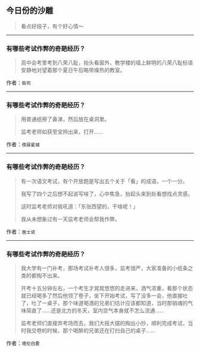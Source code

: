## 今日份的沙雕

> 看点好段子，有个好心情～


 
---

### 有哪些考试作弊的奇葩经历？

> 高中会考里考到八荣八耻，抬头看窗外，教学楼的墙上鲜明的八荣八耻标语安静地对望着那个夏日午后略带燥热的教室。


作者：`街司`

---

### 有哪些考试作弊的奇葩经历？

> 用普通纸擦了鼻涕，然后放在桌洞里。
> 
> 监考老师如获至宝拎出来，打开……


作者：`夜寐星城`

---

### 有哪些考试作弊的奇葩经历？

> 有一次语文考试，有个开放题是写出五个关于「看」的成语，一个一分。
> 
> 我写了四个之后想不起该写啥了，心中焦急，抬起头来到处看想找点灵感。
> 
> 这时监考老师对我吼道：「东张西望的，干啥呢！」
> 
> 我从未想象过有一天监考老师会帮我作弊。


作者：`居士说`

---

### 有哪些考试作弊的奇葩经历？

> 我大学有一门补考，那场考试补考人很多，监考很严，大家准备的小纸条之类的都掏不出来。
> 
> 开考十五分钟左右，一个考生才晃晃悠悠的走进来，酒气浓重，看那个状态就已经喝多了然后他领了卷子，坐下开始考试，写了没多一会，他直接吐了，吐了一桌子，那个味道喝酒的兄弟们估计应该都知道，当时那销魂的气味简直了……还是北方的冬天，室内空气本身就不怎么流通……
> 
> 监考老师们直接弃考场而去，我们大摇大摆的掏出小抄，顺利完成考试，当时我交卷的时候，那个喝醉的兄弟还在打扫自己的桌子……


作者：`塔伦白雾`